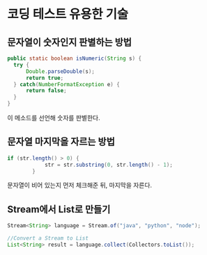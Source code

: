 # 코딩 테스트 유용한 기술

## 문자열이 숫자인지 판별하는 방법

```java
public static boolean isNumeric(String s) {
  try {
      Double.parseDouble(s);
      return true;
  } catch(NumberFormatException e) {
      return false;
  }
}
```
이 메소드를 선언해 숫자를 판별한다.

## 문자열 마지막을 자르는 방법
```java
if (str.length() > 0) {
			str = str.substring(0, str.length() - 1);
		}
```
문자열이 비어 있는지 먼저 체크해준 뒤, 마지막을 자른다.

## Stream에서 List로 만들기
```java
Stream<String> language = Stream.of("java", "python", "node");

//Convert a Stream to List
List<String> result = language.collect(Collectors.toList());
```
